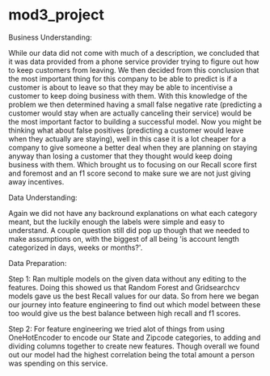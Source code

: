 # mod3_project

Business Understanding:

While our data did not come with much of a description, we concluded that it was data provided from a phone service provider trying to figure out how to keep customers from leaving. We then decided from this conclusion that the most important thing for this company to be able to predict is if a customer is about to leave so that they may be able to incentivise a customer to keep doing business with them. With this knowledge of the problem we then determined having a small false negative rate (predicting a customer would stay when are actually canceling their service) would be the most important factor to building a successful model. Now you might be thinking what about false positives (predicting a customer would leave when they actually are staying), well in this case it is a lot cheaper for a company to give someone a better deal when they are planning on staying anyway than losing a customer that they thought would keep doing business with them. Which brought us to focusing on our Recall score first and foremost and an f1 score second to make sure we are not just giving away incentives. 


Data Understanding:

Again we did not have any backround explanations on what each category meant, but the luckily enough the labels were simple and easy to understand. A couple question still did pop up though that we needed to make assumptions on, with the biggest of all being 'is account length categorized in days, weeks or months?'.

Data Preparation:

Step 1: Ran multiple models on the given data without any editing to the features. Doing this showed us that Random Forest and Gridsearchcv models gave us the best Recall values for our data. So from here we began our journey into feature engineering to find out which model between these too would give us the best balance between high recall and f1 scores.

Step 2: For feature engineering we tried alot of things from using OneHotEncoder to encode our State and Zipcode categories, to adding and dividing columns together to create new features. Though overall we found out our model had the highest correlation being the total amount a person was spending on this service.


